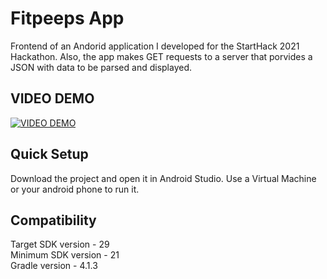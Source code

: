 # Fitpeeps App

Frontend of an Andorid application I developed for the StartHack 2021 Hackathon. Also, the app makes GET requests to a server that porvides a JSON with data to be parsed and displayed.

## VIDEO DEMO

[![VIDEO DEMO](https://img.youtube.com/vi/TYBb0LHZoEI/0.jpg)](https://www.youtube.com/watch?v=TYBb0LHZoEI)

## Quick Setup
Download the project and open it in Android Studio. Use a Virtual Machine or your android phone to run it.

## Compatibility
Target SDK version - 29 <br>
Minimum SDK version - 21 <br>
Gradle version - 4.1.3 <br>
